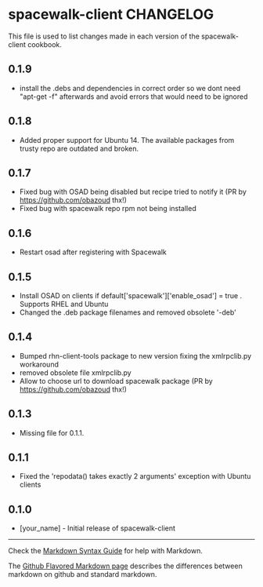 spacewalk-client CHANGELOG
==========================

This file is used to list changes made in each version of the spacewalk-client cookbook.

0.1.9
-----
- install the .debs and dependencies in correct order so we dont need "apt-get -f" afterwards and 
  avoid errors that would need to be ignored

0.1.8
-----
- Added proper support for Ubuntu 14. The available packages from trusty repo are outdated and broken.

0.1.7
-----
- Fixed bug with OSAD being disabled but recipe tried to notify it (PR by https://github.com/obazoud thx!)
- Fixed bug with spacewalk repo rpm not being installed

0.1.6
-----
- Restart osad after registering with Spacewalk

0.1.5
-----
- Install OSAD on clients if default['spacewalk']['enable_osad'] = true . Supports RHEL and Ubuntu
- Changed the .deb package filenames and removed obsolete '-deb'

0.1.4
-----
- Bumped rhn-client-tools package to new version fixing the xmlrpclib.py workaround
- removed obsolete file xmlrpclib.py
- Allow to choose url to download spacewalk package (PR by https://github.com/obazoud thx!)

0.1.3
-----
- Missing file for 0.1.1. 

0.1.1
-----
- Fixed the 'repodata() takes exactly 2 arguments' exception with Ubuntu clients

0.1.0
-----
- [your_name] - Initial release of spacewalk-client

- - -
Check the [Markdown Syntax Guide](http://daringfireball.net/projects/markdown/syntax) for help with Markdown.

The [Github Flavored Markdown page](http://github.github.com/github-flavored-markdown/) describes the differences between markdown on github and standard markdown.
